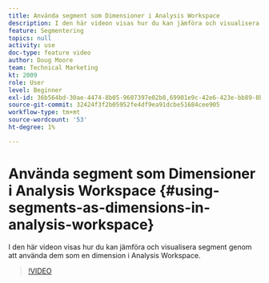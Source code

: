 ```yaml
---
title: Använda segment som Dimensioner i Analysis Workspace
description: I den här videon visas hur du kan jämföra och visualisera segment genom att använda dem som en dimension i Analysis Workspace.
feature: Segmentering
topics: null
activity: use
doc-type: feature video
author: Doug Moore
team: Technical Marketing
kt: 2009
role: User
level: Beginner
exl-id: 36b564bd-30ae-4474-8b05-9607397e02b8,69901e9c-42e6-423e-bb89-8b8b0763bac7,69901e9c-42e6-423e-bb89-8b8b0763bac7,36b564bd-30ae-4474-8b05-9607397e02b8
source-git-commit: 32424f3f2b05952fe4df9ea91dcbe51684cee905
workflow-type: tm+mt
source-wordcount: '53'
ht-degree: 1%

---
```


# Använda segment som Dimensioner i Analysis Workspace {#using-segments-as-dimensions-in-analysis-workspace}

I den här videon visas hur du kan jämföra och visualisera segment genom att använda dem som en dimension i Analysis Workspace.

>[!VIDEO](https://video.tv.adobe.com/v/23974/?quality=12)
